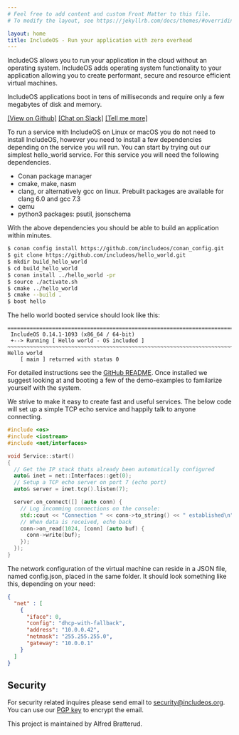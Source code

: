 ```yaml
---
# Feel free to add content and custom Front Matter to this file.
# To modify the layout, see https://jekyllrb.com/docs/themes/#overriding-theme-defaults

layout: home
title: IncludeOS - Run your application with zero overhead
---
```


IncludeOS allows you to run your application in the cloud without an operating system. IncludeOS adds operating system functionality to your application allowing you to create performant, secure and resource efficient virtual machines.

IncludeOS applications boot in tens of milliseconds and require only a few megabytes of disk and memory.


[[View on Github]](https://github.com/includeos/IncludeOS)
[[Chat on Slack]](https://join.slack.com/t/includeos/shared_invite/zt-5z7ts29z-_AX0kZNiUNE7eIMUP60GmQ)
[[Tell me more]](technology.html)


To run a service with IncludeOS on Linux or macOS you do not need to install IncludeOS, however you need to install a few dependencies depending on the service you will run. You can start by trying out our simplest hello_world service. For this service you will need the following dependencies.

 * Conan package manager
 * cmake, make, nasm
 * clang, or alternatively gcc on linux. Prebuilt packages are available for clang 6.0 and gcc 7.3
 * qemu
 * python3 packages: psutil, jsonschema

With the above dependencies you should be able to build an application within minutes.

```sh
$ conan config install https://github.com/includeos/conan_config.git
$ git clone https://github.com/includeos/hello_world.git
$ mkdir build_hello_world
$ cd build_hello_world
$ conan install ../hello_world -pr 
$ source ./activate.sh
$ cmake ../hello_world
$ cmake --build .
$ boot hello
```        

The hello world booted service should look like this:

```
================================================================================
 IncludeOS 0.14.1-1093 (x86_64 / 64-bit)
 +--> Running [ Hello world - OS included ]
~~~~~~~~~~~~~~~~~~~~~~~~~~~~~~~~~~~~~~~~~~~~~~~~~~~~~~~~~~~~~~~~~~~~~~~~~~~~~~~~
Hello world
    [ main ] returned with status 0
```    

For detailed instructions see the [GitHub README](https://github.com/includeos/IncludeOS/blob/master/README.md). Once installed we suggest looking at and booting a few of the demo-examples to familarize yourself with the system.

We strive to make it easy to create fast and useful services. The below code will set up a simple TCP echo service and happily talk to anyone connecting.

```cpp
#include <os>
#include <iostream>
#include <net/interfaces>

void Service::start()
{
  // Get the IP stack thats already been automatically configured
  auto& inet = net::Interfaces::get(0);
  // Setup a TCP echo server on port 7 (echo port)
  auto& server = inet.tcp().listen(7);

  server.on_connect([] (auto conn) {
    // Log incomming connections on the console:
    std::cout << "Connection " << conn->to_string() << " established\n";
    // When data is received, echo back
    conn->on_read(1024, [conn] (auto buf) {
      conn->write(buf);
    });
  });
}
```

The network configuration of the virtual machine can reside in a JSON file, named config.json, placed in the same folder. It should look something like this, depending on your need:
```json
{
  "net" : [
    {
      "iface": 0,
      "config": "dhcp-with-fallback",
      "address": "10.0.0.42",
      "netmask": "255.255.255.0",
      "gateway": "10.0.0.1"
    }
  ]
}
```

## Security

For security related inquires please send email to security@includeos.org. You can use our [PGP key](https://pgp.mit.edu/pks/lookup?search=security@includeos.org&op=index) to encrypt the email.

This project is maintained by Alfred Bratterud.
